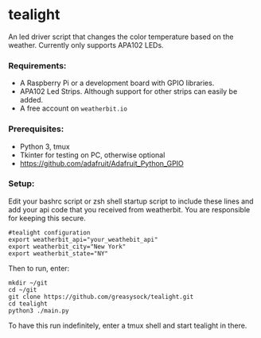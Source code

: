 # tealight
An led driver script that changes the color temperature based on the weather. Currently only supports APA102 LEDs.

### Requirements:

* A Raspberry Pi or a development board with GPIO libraries.
* APA102 Led Strips. Although support for other strips can easily be added.
* A free account on `weatherbit.io`

### Prerequisites:

* Python 3, tmux
* Tkinter for testing on PC, otherwise optional
* https://github.com/adafruit/Adafruit_Python_GPIO

### Setup:

Edit your bashrc script or zsh shell startup script to include these lines and add your api code that you received from weatherbit. You are responsible for keeping this secure.
```
#tealight configuration
export weatherbit_api="your_weathebit_api"
export weatherbit_city="New York"
export weatherbit_state="NY"
```
Then to run, enter:
 ```
mkdir ~/git
cd ~/git
git clone https://github.com/greasysock/tealight.git
cd tealight
python3 ./main.py
```
To have this run indefinitely, enter a tmux shell and start tealight in there.